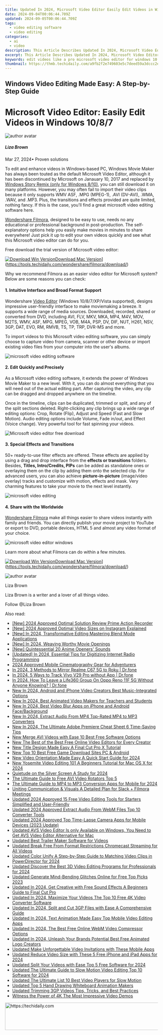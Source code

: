 ```yaml
---
title: Updated In 2024, Microsoft Video Editor Easily Edit Videos in Windows 10/8/7
date: 2024-09-04T00:06:44.709Z
updated: 2024-09-05T00:06:44.709Z
tags: 
  - video editing software
  - video editing
categories: 
  - ai
  - video
description: This Article Describes Updated In 2024, Microsoft Video Editor Easily Edit Videos in Windows 10/8/7
excerpt: This Article Describes Updated In 2024, Microsoft Video Editor Easily Edit Videos in Windows 10/8/7
keywords: edit videos like a pro microsoft video editor for windows 10 8 and 7,transform your videos easy editing with microsoft video editor on windows,get started with microsoft video editor easy video editing for windows users,edit videos like a pro microsoft video editor for windows 1087,microsoft video editor easily edit videos in windows 1087,ai animation microsoft video editor easily edit videos in windows 1087,windows 1087 video editing tutorial master microsoft video editor
thumbnail: https://thmb.techidaily.com/a9fb2f2e749603e5c7deed59a3dccc2eb82bb973e6c7211350802c91feadcdaf.jpg
---
```


## Windows Video Editing Made Easy: A Step-by-Step Guide

# Microsoft Video Editor: Easily Edit Videos in Windows 10/8/7

![author avatar](https://lh5.googleusercontent.com/-AIMmjowaFs4/AAAAAAAAAAI/AAAAAAAAABc/Y5UmwDaI7HU/s250-c-k/photo.jpg)

##### Liza Brown

 Mar 27, 2024• Proven solutions

To edit and enhance videos in Windows-based PC, Windows Movie Maker has always been touted as the default Microsoft Video Editor, although it has been discontinued by Microsoft on Janauary 10, 2017 and replaced by [Windows Story Remix (only for Windows 8/10)](https://www.howtogeek.com/355524/how-to-use-windows-10s-hidden-video-editor/), you can still download it on many platforms. However, you may often fail to import their video clips because it only supports WMV ASF, .MPG (MPEG-1), .AVI (DV-AVI), .WMA, .WAV, and .MP3\. Plus, the transitions and effects provided are quite limited, nothing fancy. If this is the case, you'll find a great microsoft video editing software here.

[Wondershare Filmora](https://tools.techidaily.com/wondershare/filmora/download/), designed to be easy to use, needs no any educational or professional background in post-production. The self-explanatory options help you easily make movies in minutes to share everywhere! Just pick it up to edit your own videos quickly and see what this Microsoft video editor can do for you.

Free download the trial version of Microsoft video editor:

[![Download Win Version](https://images.wondershare.com/filmora/guide/download-btn-win.jpg)](https://tools.techidaily.com/wondershare/filmora/download/)[Download Mac Version](https://images.wondershare.com/filmora/guide/download-btn-mac.jpg)](https://tools.techidaily.com/wondershare/filmora/download/)

Why we recommend Filmora as an easier video editor for Microsoft system? Below are some reasons you can check:

#### 1. Intuitive Interface and Broad Format Support

Wondershare [Video Editor](https://tools.techidaily.com/wondershare/filmora/download/) (Windows 10/8/7/XP/Vista supported), designs impressive user-friendly interface to make moviemaking a breeze. It supports a wide range of media sources. Downloaded, recorded, shared or converted from DVD, including AVI, FLV, MKV, MKA, MP4, M4V, MOV, M2TS, WMV, ASF, MPG, MPEG, VOB, M4A, PSP, DV, DIF, NUT, H261, NSV, 3GP, DAT, EVO, RM, RMVB, TS, TP, TRP, DVR-MS and more.

To import videos to this Microsoft video editing software, you can simply choose to capture video from camera, scanner or other device or import existing video files from your computer into the user's albums.

![microsoft video editing software](https://images.wondershare.com/filmora/article-images/import-video-9.jpg)

#### 2. Edit Quickly and Precisely

As a Microsoft video editing software, it extends the power of Windows Movie Maker to a new level. With it, you can do almost everything that you will need out of the actual editing part. After capturing the video, any clip can be dragged and dropped anywhere on the timeline.

Once in the timeline, clips can be duplicated, trimmed or split, and any of the split sections deleted. Right-clicking any clip brings up a wide range of editing options: Crop, Rotate (Flip), Adjust and Speed (Fast and Slow Motion). Audio editing options include Volume, Fade in/out, and Effect (Voice change). Very powerful tool for fast spinning your videos.

![Microsoft video editor free download](https://images.wondershare.com/filmora/article-images/crop-video-9.jpg)

#### 3. Special Effects and Transitions

50+ ready-to-use filter effects are offered. These effects are applied by using a drag and drop interface from the **effects or transitions** folders. Besides, **Titles, Intro/Credits, PIPs** can be added as standalone ones or overlaying them on the clip by adding them onto the selected clip. For advanced users, you can also achieve **picture-in-picture** (image/video overlay) tracks and customize with motion, effects and mask. Very charming features to take your movie to the next level instantly.

![microsoft video editing](https://images.wondershare.com/filmora/guide/filters-9-win.jpg)

#### 4. Share with the Worldwide

[Wondershare Filmora](https://tools.techidaily.com/wondershare/filmora/download/) make all things easier to share videos instantly with family and friends. You can directly publish your movie project to YouTube or export to DVD, portable devices, HTML 5 and almost any video format of your choice.

![microsoft video editor windows](https://images.wondershare.com/filmora/guide/export-9-win.jpg)

Learn more about what Filmora can do within a few minutes.

[![Download Win Version](https://images.wondershare.com/filmora/guide/download-btn-win.jpg)](https://tools.techidaily.com/wondershare/filmora/download/)[Download Mac Version](https://images.wondershare.com/filmora/guide/download-btn-mac.jpg)](https://tools.techidaily.com/wondershare/filmora/download/)

![author avatar](https://lh5.googleusercontent.com/-AIMmjowaFs4/AAAAAAAAAAI/AAAAAAAAABc/Y5UmwDaI7HU/s250-c-k/photo.jpg)

Liza Brown

Liza Brown is a writer and a lover of all things video.

Follow @Liza Brown

<span class="atpl-alsoreadstyle">Also read:</span>
<div><ul>
<li><a href="https://screen-capture.techidaily.com/new-2024-approved-optimal-solution-review-prime-action-recorder/"><u>[New] 2024 Approved  Optimal Solution Review  Prime Action Recorder</u></a></li>
<li><a href="https://instagram-video-recordings.techidaily.com/new-2024-approved-optimal-video-sizes-on-instagram-explained/"><u>[New] 2024 Approved  Optimal Video Sizes on Instagram Explained</u></a></li>
<li><a href="https://screen-capture.techidaily.com/new-in-2024-transformative-editing-mastering-blend-mode-applications/"><u>[New] In 2024, Transformative Editing  Mastering Blend Mode Applications</u></a></li>
<li><a href="https://vp-tips.techidaily.com/new-in-2024-weaving-worthy-movie-openings/"><u>[New] In 2024, Weaving Worthy Movie Openings</u></a></li>
<li><a href="https://extra-approaches.techidaily.com/new-quintessential-20-anime-openers-sounds/"><u>[New] Quintessential 20 Anime Openers' Sounds</u></a></li>
<li><a href="https://digital-screen-recording.techidaily.com/updated-in-2024-essential-tips-for-digitizing-internet-radio-programming/"><u>[Updated] In 2024, Essential Tips for Digitizing Internet Radio Programming</u></a></li>
<li><a href="https://fox-links.techidaily.com/2024-approved-mobile-cinematography-gear-for-adventurers/"><u>2024 Approved  Mobile Cinematography Gear for Adventurers</u></a></li>
<li><a href="https://screen-mirror.techidaily.com/in-2024-3-methods-to-mirror-realme-c67-5g-to-roku-drfone-by-drfone-android/"><u>In 2024, 3 Methods to Mirror Realme C67 5G to Roku | Dr.fone</u></a></li>
<li><a href="https://android-location-track.techidaily.com/in-2024-5-ways-to-track-vivo-v29-pro-without-app-drfone-by-drfone-virtual-android/"><u>In 2024, 5 Ways to Track Vivo V29 Pro without App | Dr.fone</u></a></li>
<li><a href="https://location-social.techidaily.com/in-2024-how-to-leave-a-life360-group-on-oppo-reno-11f-5g-without-anyone-knowing-drfone-by-drfone-virtual-android/"><u>In 2024, How To Leave a Life360 Group On Oppo Reno 11F 5G Without Anyone Knowing? | Dr.fone</u></a></li>
<li><a href="https://ai-driven-video-production.techidaily.com/new-in-2024-android-and-iphone-video-creators-best-music-integrated-options/"><u>New In 2024, Android and iPhone Video Creators Best Music-Integrated Options</u></a></li>
<li><a href="https://ai-driven-video-production.techidaily.com/new-in-2024-best-animated-video-makers-for-teachers-and-students/"><u>New In 2024, Best Animated Video Makers for Teachers and Students</u></a></li>
<li><a href="https://ai-driven-video-production.techidaily.com/new-in-2024-best-video-blur-apps-on-iphone-and-android-facebackground/"><u>New In 2024, Best Video Blur Apps on iPhone and Android Face/Background</u></a></li>
<li><a href="https://ai-driven-video-production.techidaily.com/new-in-2024-extract-audio-from-mp4-top-rated-mp4-to-mp3-converters/"><u>New In 2024, Extract Audio From MP4 Top-Rated MP4 to MP3 Converters</u></a></li>
<li><a href="https://ai-driven-video-production.techidaily.com/new-in-2024-the-ultimate-adobe-premiere-cheat-sheet-6-time-saving-tips/"><u>New In 2024, The Ultimate Adobe Premiere Cheat Sheet 6 Time-Saving Tips</u></a></li>
<li><a href="https://ai-driven-video-production.techidaily.com/new-merge-avi-videos-with-ease-10-best-free-software-options/"><u>New Merge AVI Videos with Ease 10 Best Free Software Options</u></a></li>
<li><a href="https://ai-driven-video-production.techidaily.com/new-the-best-of-the-best-free-online-video-editors-for-every-creator/"><u>New The Best of the Best Free Online Video Editors for Every Creator</u></a></li>
<li><a href="https://ai-driven-video-production.techidaily.com/new-title-design-made-easy-a-final-cut-pro-x-tutorial/"><u>New Title Design Made Easy A Final Cut Pro X Tutorial</u></a></li>
<li><a href="https://ai-driven-video-production.techidaily.com/new-top-10-best-free-game-download-sites-pc-and-android/"><u>New Top 10 Best Free Game Download Sites PC & Android</u></a></li>
<li><a href="https://ai-driven-video-production.techidaily.com/new-video-orientation-made-easy-a-quick-start-guide-for-2024/"><u>New Video Orientation Made Easy A Quick Start Guide for 2024</u></a></li>
<li><a href="https://ai-driven-video-production.techidaily.com/new-yosemite-video-editing-101-a-beginners-tutorial-for-mac-os-x-for-2024/"><u>New Yosemite Video Editing 101 A Beginners Tutorial for Mac OS X for 2024</u></a></li>
<li><a href="https://some-skills.techidaily.com/quietude-on-the-silver-screen-a-study-for-2024/"><u>Quietude on the Silver Screen  A Study for 2024</u></a></li>
<li><a href="https://ai-driven-video-production.techidaily.com/the-ultimate-guide-to-free-avi-video-rotators-top-5/"><u>The Ultimate Guide to Free AVI Video Rotators Top 5</u></a></li>
<li><a href="https://ai-driven-video-production.techidaily.com/the-ultimate-guide-to-mp4-to-mp3-conversion-apps-for-mobile-for-2024/"><u>The Ultimate Guide to MP4 to MP3 Conversion Apps for Mobile for 2024</u></a></li>
<li><a href="https://digital-screen-recording.techidaily.com/uniting-communication-and-visuals-a-detailed-plan-for-slack-plus-filmora-meetings/"><u>Uniting Communication & Visuals  A Detailed Plan for Slack + Filmora Meetings</u></a></li>
<li><a href="https://ai-driven-video-production.techidaily.com/updated-2024-approved-15-free-video-editing-tools-for-starters-simplified-and-user-friendly/"><u>Updated 2024 Approved 15 Free Video Editing Tools for Starters Simplified and User-Friendly</u></a></li>
<li><a href="https://ai-driven-video-production.techidaily.com/updated-2024-approved-extract-audio-from-webm-files-top-10-converter-tools/"><u>Updated 2024 Approved Extract Audio From WebM Files Top 10 Converter Tools</u></a></li>
<li><a href="https://ai-driven-video-production.techidaily.com/updated-2024-approved-top-time-lapse-camera-apps-for-mobile-devices-2023-update/"><u>Updated 2024 Approved Top Time-Lapse Camera Apps for Mobile Devices (2023 Update)</u></a></li>
<li><a href="https://ai-driven-video-production.techidaily.com/updated-avs-video-editor-is-only-available-on-windows-you-need-to-get-avs-video-editor-alternative-for-mac/"><u>Updated AVS Video Editor Is only Available on Windows, You Need to Get AVS Video Editor Alternative for Mac</u></a></li>
<li><a href="https://ai-driven-video-production.techidaily.com/updated-best-trailer-maker-software-for-videos/"><u>Updated Best Trailer Maker Software for Videos</u></a></li>
<li><a href="https://ai-driven-video-production.techidaily.com/updated-break-free-from-format-restrictions-chromecast-streaming-for-all-videos/"><u>Updated Break Free From Format Restrictions Chromecast Streaming for All Videos</u></a></li>
<li><a href="https://ai-driven-video-production.techidaily.com/updated-color-unify-a-step-by-step-guide-to-matching-video-clips-in-powerdirector-for-2024/"><u>Updated Color Unify A Step-by-Step Guide to Matching Video Clips in PowerDirector for 2024</u></a></li>
<li><a href="https://ai-driven-video-production.techidaily.com/updated-discover-the-best-3d-video-editing-programs-for-professionals-for-2024/"><u>Updated Discover the Best 3D Video Editing Programs for Professionals for 2024</u></a></li>
<li><a href="https://ai-driven-video-production.techidaily.com/updated-generate-mind-bending-glitches-online-for-free-top-picks-2023/"><u>Updated Generate Mind-Bending Glitches Online for Free Top Picks 2023</u></a></li>
<li><a href="https://ai-driven-video-production.techidaily.com/updated-in-2024-get-creative-with-free-sound-effects-a-beginners-guide-to-final-cut-pro/"><u>Updated In 2024, Get Creative with Free Sound Effects A Beginners Guide to Final Cut Pro</u></a></li>
<li><a href="https://ai-driven-video-production.techidaily.com/updated-in-2024-maximize-your-videos-the-top-10-free-4k-video-converter-software/"><u>Updated In 2024, Maximize Your Videos The Top 10 Free 4K Video Converter Software</u></a></li>
<li><a href="https://ai-driven-video-production.techidaily.com/updated-in-2024-split-and-cut-3gp-files-with-ease-a-comprehensive-guide/"><u>Updated In 2024, Split and Cut 3GP Files with Ease A Comprehensive Guide</u></a></li>
<li><a href="https://ai-driven-video-production.techidaily.com/updated-in-2024-text-animation-made-easy-top-mobile-video-editing-apps/"><u>Updated In 2024, Text Animation Made Easy Top Mobile Video Editing Apps</u></a></li>
<li><a href="https://ai-driven-video-production.techidaily.com/updated-in-2024-the-best-free-online-webm-video-compressor-options/"><u>Updated In 2024, The Best Free Online WebM Video Compressor Options</u></a></li>
<li><a href="https://ai-driven-video-production.techidaily.com/updated-in-2024-unleash-your-brands-potential-best-free-animated-logo-creators/"><u>Updated In 2024, Unleash Your Brands Potential Best Free Animated Logo Creators</u></a></li>
<li><a href="https://ai-driven-video-production.techidaily.com/updated-make-unforgettable-video-invitations-with-these-mobile-apps/"><u>Updated Make Unforgettable Video Invitations with These Mobile Apps</u></a></li>
<li><a href="https://ai-driven-video-production.techidaily.com/updated-reduce-video-size-with-these-5-free-iphone-and-ipad-apps-for-2024/"><u>Updated Reduce Video Size with These 5 Free iPhone and iPad Apps for 2024</u></a></li>
<li><a href="https://ai-driven-video-production.techidaily.com/updated-split-your-videos-with-ease-top-5-free-software-for-2024/"><u>Updated Split Your Videos with Ease Top 5 Free Software for 2024</u></a></li>
<li><a href="https://ai-driven-video-production.techidaily.com/updated-the-ultimate-guide-to-slow-motion-video-editing-top-10-software-for-2024/"><u>Updated The Ultimate Guide to Slow Motion Video Editing Top 10 Software for 2024</u></a></li>
<li><a href="https://ai-driven-video-production.techidaily.com/updated-the-ultimate-list-10-best-video-players-for-slow-motion/"><u>Updated The Ultimate List 10 Best Video Players for Slow Motion</u></a></li>
<li><a href="https://ai-driven-video-production.techidaily.com/updated-top-5-hand-drawing-whiteboard-animation-makers/"><u>Updated Top 5 Hand Drawing Whiteboard Animation Makers</u></a></li>
<li><a href="https://ai-driven-video-production.techidaily.com/updated-trimming-3gp-videos-tips-tricks-and-best-practices/"><u>Updated Trimming 3GP Videos Tips, Tricks, and Best Practices</u></a></li>
<li><a href="https://ai-driven-video-production.techidaily.com/witness-the-power-of-4k-the-most-impressive-video-demos/"><u>Witness the Power of 4K The Most Impressive Video Demos</u></a></li>
</ul></div>

<ins class="adsbygoogle"
      style="display:block"
      data-ad-client="ca-pub-7571918770474297"
      data-ad-slot="8358498916"
      data-ad-format="auto"
      data-full-width-responsive="true"></ins>
<!-- affiliate ads begin -->
<a href="https://appsumo.8odi.net/c/5597632/2112008/7443" target="_top" id="2112008">
  <img src="//a.impactradius-go.com/display-ad/7443-2112008" border="0" alt="https://techidaily.com" width="728" height="90"/>
</a>
<img height="0" width="0" src="https://appsumo.8odi.net/i/5597632/2112008/7443" style="position:absolute;visibility:hidden;" border="0" />
<!-- affiliate ads end -->